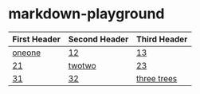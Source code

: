 markdown-playground
===================
First Header  | Second Header | Third Header
------------- | ------------- | -----------
[oneone][11] | [12] | [13]
[21] | [twotwo][22] | [23]
[31] | [32] | [three trees][33]

[11]: http://www.a-big-long-big-big-long-hyperlink/more-long-stuff?id=11
[12]: http://www.a-big-long-big-big-long-hyperlink/more-long-stuff?id=12
[13]: http://www.a-big-long-big-big-long-hyperlink/more-long-stuff?id=13
[21]: http://www.a-big-long-big-big-long-hyperlink/more-long-stuff?id=21
[22]: http://www.a-big-long-big-big-long-hyperlink/more-long-stuff?id=22
[23]: http://www.a-big-long-big-big-long-hyperlink/more-long-stuff?id=23
[31]: http://www.a-big-long-big-big-long-hyperlink/more-long-stuff?id=31
[32]: http://www.a-big-long-big-big-long-hyperlink/more-long-stuff?id=32
[33]: http://www.a-big-long-big-big-long-hyperlink/more-long-stuff?id=33
